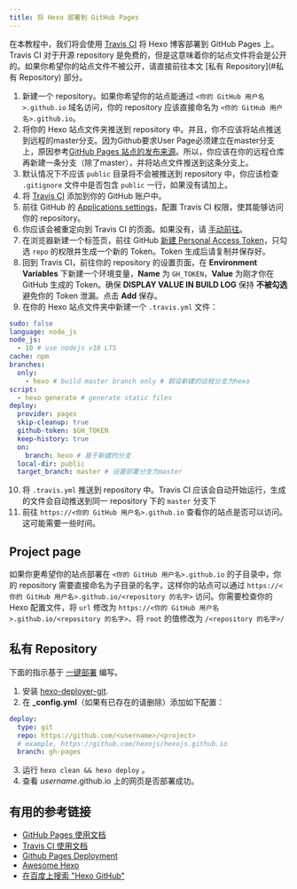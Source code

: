 ```yaml
---
title: 将 Hexo 部署到 GitHub Pages
---
```


在本教程中，我们将会使用 [Travis CI](https://travis-ci.com/) 将 Hexo 博客部署到 GitHub Pages 上。Travis CI 对于开源 repository 是免费的，但是这意味着你的站点文件将会是公开的。如果你希望你的站点文件不被公开，请直接前往本文 [私有 Repository](#私有 Repository) 部分。

1. 新建一个 repository。如果你希望你的站点能通过 `<你的 GitHub 用户名>.github.io` 域名访问，你的 repository 应该直接命名为 `<你的 GitHub 用户名>.github.io`。
2. 将你的 Hexo 站点文件夹推送到 repository 中。并且，你不应该将站点推送到远程的master分支。因为Github要求User Page必须建立在master分支上，原因参考[GitHub Pages 站点的发布来源](https://help.github.com/cn/github/working-with-github-pages/about-github-pages)。所以，你应该在你的远程仓库再新建一条分支（除了master），并将站点文件推送到这条分支上。
3. 默认情况下不应该 `public` 目录将不会被推送到 repository 中，你应该检查 `.gitignore` 文件中是否包含 `public` 一行，如果没有请加上。
4. 将 [Travis CI](https://github.com/marketplace/travis-ci) 添加到你的 GitHub 账户中。
5. 前往 GitHub 的 [Applications settings](https://github.com/settings/installations)，配置 Travis CI 权限，使其能够访问你的 repository。
6. 你应该会被重定向到 Travis CI 的页面。如果没有，请 [手动前往](https://travis-ci.com/)。
7. 在浏览器新建一个标签页，前往 GitHub [新建 Personal Access Token](https://github.com/settings/tokens)，只勾选 `repo` 的权限并生成一个新的 Token。Token 生成后请复制并保存好。
8. 回到 Travis CI，前往你的 repository 的设置页面，在 **Environment Variables** 下新建一个环境变量，**Name** 为 `GH_TOKEN`，**Value** 为刚才你在 GitHub 生成的 Token。确保 **DISPLAY VALUE IN BUILD LOG** 保持 **不被勾选** 避免你的 Token 泄漏。点击 **Add** 保存。
9. 在你的 Hexo 站点文件夹中新建一个 `.travis.yml` 文件：

```yml
sudo: false
language: node_js
node_js:
  - 10 # use nodejs v10 LTS
cache: npm
branches:
  only:
    - hexo # build master branch only # 假设新建的远程分支为hexo
script:
  - hexo generate # generate static files
deploy:
  provider: pages
  skip-cleanup: true
  github-token: $GH_TOKEN
  keep-history: true
  on:
    branch: hexo # 基于新建的分支
  local-dir: public
  target_branch: master # 设置部署分支为master
```

10. 将 `.travis.yml` 推送到 repository 中。Travis CI 应该会自动开始运行，生成的文件会自动推送到同一 repository 下的 `master` 分支下
11. 前往 `https://<你的 GitHub 用户名>.github.io` 查看你的站点是否可以访问。这可能需要一些时间。

## Project page

如果你更希望你的站点部署在 `<你的 GitHub 用户名>.github.io` 的子目录中，你的 repository 需要直接命名为子目录的名字，这样你的站点可以通过 `https://<你的 GitHub 用户名>.github.io/<repository 的名字>` 访问。你需要检查你的 Hexo 配置文件，将 `url` 修改为 `https://<你的 GitHub 用户名>.github.io/<repository 的名字>`、将 `root` 的值修改为 `/<repository 的名字>/`

## 私有 Repository

下面的指示基于 [一键部署](/docs/one-command-deployment) 编写。

1. 安装 [hexo-deployer-git](https://github.com/hexojs/hexo-deployer-git).
2. 在 **_config.yml**（如果有已存在的请删除）添加如下配置：

  ``` yml
  deploy:
    type: git
    repo: https://github.com/<username>/<project>
    # example, https://github.com/hexojs/hexojs.github.io
    branch: gh-pages
  ```

3. 运行 `hexo clean && hexo deploy` 。
4. 查看 *username*.github.io 上的网页是否部署成功。

## 有用的参考链接

- [GitHub Pages 使用文档](https://help.github.com/categories/github-pages-basics/)
- [Travis CI 使用文档](https://docs.travis-ci.com/user/tutorial/)
- [Github Pages Deployment](https://docs.travis-ci.com/user/deployment/pages/)
- [Awesome Hexo](https://github.com/hexojs/awesome-hexo)
- [在百度上搜索 "Hexo GitHub"](https://www.baidu.com/s?wd=Hexo%20GitHub)
